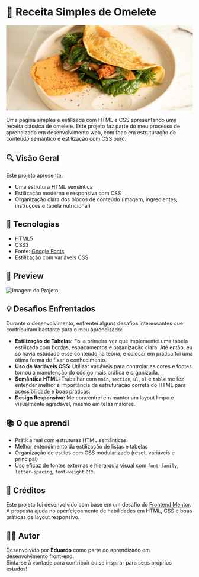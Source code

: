 # 🍳 Receita Simples de Omelete

![Preview do projeto](./src/images/image-omelette.jpeg)

Uma página simples e estilizada com HTML e CSS apresentando uma receita clássica de omelete. Este projeto faz parte do meu processo de aprendizado em desenvolvimento web, com foco em estruturação de conteúdo semântico e estilização com CSS puro.

## 🔍 Visão Geral

Este projeto apresenta:

- Uma estrutura HTML semântica  
- Estilização moderna e responsiva com CSS  
- Organização clara dos blocos de conteúdo (imagem, ingredientes, instruções e tabela nutricional)

## 🚀 Tecnologias

- HTML5  
- CSS3  
- Fonte: [Google Fonts](https://fonts.google.com/)  
- Estilização com variáveis CSS

## 📸 Preview

![Imagem do Projeto](/src/images/screencapture-127-0-0-1-5501-index-html-2025-07-18-12_03_53.png)

## 💡 Desafios Enfrentados

Durante o desenvolvimento, enfrentei alguns desafios interessantes que contribuíram bastante para o meu aprendizado:

- **Estilização de Tabelas:** Foi a primeira vez que implementei uma tabela estilizada com bordas, espaçamentos e organização clara. Até então, eu só havia estudado esse conteúdo na teoria, e colocar em prática foi uma ótima forma de fixar o conhecimento.  
- **Uso de Variáveis CSS:** Utilizar variáveis para controlar as cores e fontes tornou a manutenção do código mais prática e organizada.  
- **Semântica HTML:** Trabalhar com `main`, `section`, `ul`, `ol` e `table` me fez entender melhor a importância da estruturação correta do HTML para acessibilidade e boas práticas.  
- **Design Responsivo:** Me concentrei em manter um layout limpo e visualmente agradável, mesmo em telas maiores.

## 📚 O que aprendi

- Prática real com estruturas HTML semânticas  
- Melhor entendimento da estilização de listas e tabelas  
- Organização de estilos com CSS modularizado (reset, variáveis e principal)  
- Uso eficaz de fontes externas e hierarquia visual com `font-family`, `letter-spacing`, `font-weight` etc.

## 🙌 Créditos

Este projeto foi desenvolvido com base em um desafio do [Frontend Mentor](https://www.frontendmentor.io).  
A proposta ajuda no aperfeiçoamento de habilidades em HTML, CSS e boas práticas de layout responsivo.

## 🧑‍💻 Autor

 Desenvolvido por **Eduardo** como parte do aprendizado em desenvolvimento front-end.  
 Sinta-se à vontade para contribuir ou se inspirar para seus próprios estudos!